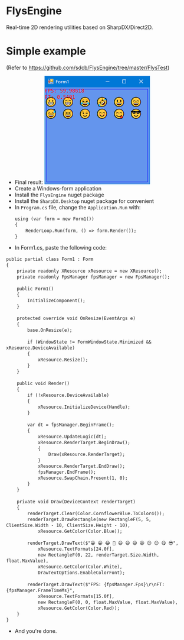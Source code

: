 # FlysEngine
Real-time 2D rendering utilities based on SharpDX/Direct2D.

# Simple example
(Refer to https://github.com/sdcb/FlysEngine/tree/master/FlysTest)
* Final result:
  ![Final Result](FlysTest/FlysTest.png)
* Create a Windows-form application
* Install the `FlysEngine` nuget package
* Install the `SharpDX.Desktop` nuget package for convenient
* In `Program.cs` file, change the `Application.Run` with: 
  ```
  using (var form = new Form1())
  {
      RenderLoop.Run(form, () => form.Render());
  }
  ```
* In Form1.cs, paste the following code:
```
public partial class Form1 : Form
{
    private readonly XResource xResource = new XResource();
    private readonly FpsManager fpsManager = new FpsManager();

    public Form1()
    {
        InitializeComponent();
    }

    protected override void OnResize(EventArgs e)
    {
        base.OnResize(e);

        if (WindowState != FormWindowState.Minimized && xResource.DeviceAvailable)
        {
            xResource.Resize();
        }
    }

    public void Render()
    {
        if (!xResource.DeviceAvailable)
        {
            xResource.InitializeDevice(Handle);
        }

        var dt = fpsManager.BeginFrame();
        {
            xResource.UpdateLogic(dt);
            xResource.RenderTarget.BeginDraw();
            {
                Draw(xResource.RenderTarget);
            }
            xResource.RenderTarget.EndDraw();
            fpsManager.EndFrame();
            xResource.SwapChain.Present(1, 0);
        }
    }

    private void Draw(DeviceContext renderTarget)
    {
        renderTarget.Clear(Color.CornflowerBlue.ToColor4());
        renderTarget.DrawRectangle(new RectangleF(5, 5, ClientSize.Width - 10, ClientSize.Height - 10),
            xResource.GetColor(Color.Blue));

        renderTarget.DrawText($"😀 😁 😂 🤣 😃 😄 😅 😆 😉 😊 😋 😎",
            xResource.TextFormats[24.0f],
            new RectangleF(0, 22, renderTarget.Size.Width, float.MaxValue),
            xResource.GetColor(Color.White), 
            DrawTextOptions.EnableColorFont);

        renderTarget.DrawText($"FPS: {fpsManager.Fps}\r\nFT: {fpsManager.FrameTimeMs}",
            xResource.TextFormats[15.0f],
            new RectangleF(0, 0, float.MaxValue, float.MaxValue),
            xResource.GetColor(Color.Red));
    }
}
```
* And you're done.
